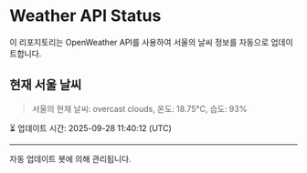 
# Weather API Status

이 리포지토리는 OpenWeather API를 사용하여 서울의 날씨 정보를 자동으로 업데이트합니다.

## 현재 서울 날씨
> 서울의 현재 날씨: overcast clouds, 온도: 18.75°C, 습도: 93%

⏳ 업데이트 시간: 2025-09-28 11:40:12 (UTC)

---
자동 업데이트 봇에 의해 관리됩니다.
